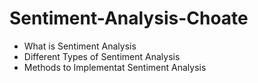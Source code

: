 # Sentiment-Analysis-Choate
- What is Sentiment Analysis
- Different Types of Sentiment Analysis 
- Methods to Implementat Sentiment Analysis 

